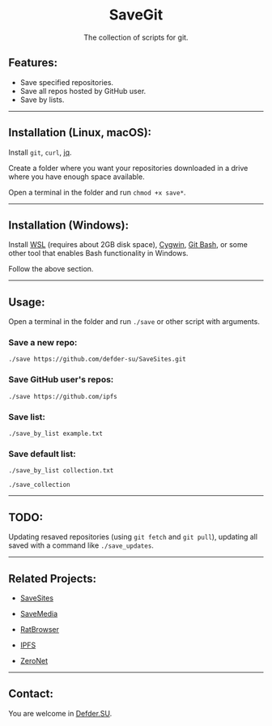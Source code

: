<h1 align="center">SaveGit</h1>

<p align="center">The collection of scripts for git.</p>

## Features:

- Save specified repositories.
- Save all repos hosted by GitHub user.
- Save by lists.

---

## Installation (Linux, macOS):

Install `git`, `curl`, [jq](https://stedolan.github.io/jq/download/).

Create a folder where you want your repositories downloaded in a drive where you have enough space available.

Open a terminal in the folder and run `chmod +x save*`.

---

## Installation (Windows):

Install [WSL](https://docs.microsoft.com/en-us/windows/wsl/install-win10) (requires about 2GB disk space), [Cygwin](https://www.cygwin.com/), [Git Bash](http://git-scm.com), or some other tool that enables Bash functionality in Windows.

Follow the above section.

---

## Usage:

Open a terminal in the folder and run `./save` or other script with arguments.

### Save a new repo:
`./save https://github.com/defder-su/SaveSites.git`

### Save GitHub user's repos:
`./save https://github.com/ipfs`

### Save list:
`./save_by_list example.txt`

### Save default list:
`./save_by_list collection.txt`

`./save_collection`

---

## TODO:

Updating resaved repositories (using `git fetch` and `git pull`), updating all saved with a command like `./save_updates`.

---

## Related Projects:

- [SaveSites](https://github.com/defder-su/SaveSites)

- [SaveMedia](https://github.com/defder-su/SaveMedia)

- [RatBrowser](https://ratbrowser.com)

- [IPFS](https://ipfs.io)

- [ZeroNet](https://zeronet.io)

---

## Contact:

You are welcome in [Defder.SU](https://defder.su).
